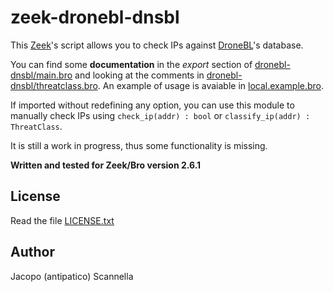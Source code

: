 # zeek-dronebl-dnsbl

This [Zeek](https://zeek.org)'s script allows you to check IPs against
[DroneBL](https://dronebl.org/)'s database.

You can find some **documentation** in the *export* section of
[dronebl-dnsbl/main.bro](dronebl-dnsbl/main.bro) and looking at the comments in
[dronebl-dnsbl/threatclass.bro](dronebl-dnsbl/threatclass.bro).
An example of usage is avaiable in [local.example.bro](local.example.bro).

If imported without redefining any option, you can use this module to manually
check IPs using `check_ip(addr) : bool` or `classify_ip(addr) : ThreatClass`.

It is still a work in progress, thus some functionality is missing.

**Written and tested for Zeek/Bro version 2.6.1**

## License

Read the file [LICENSE.txt](LICENSE.txt)

## Author

Jacopo (antipatico) Scannella
